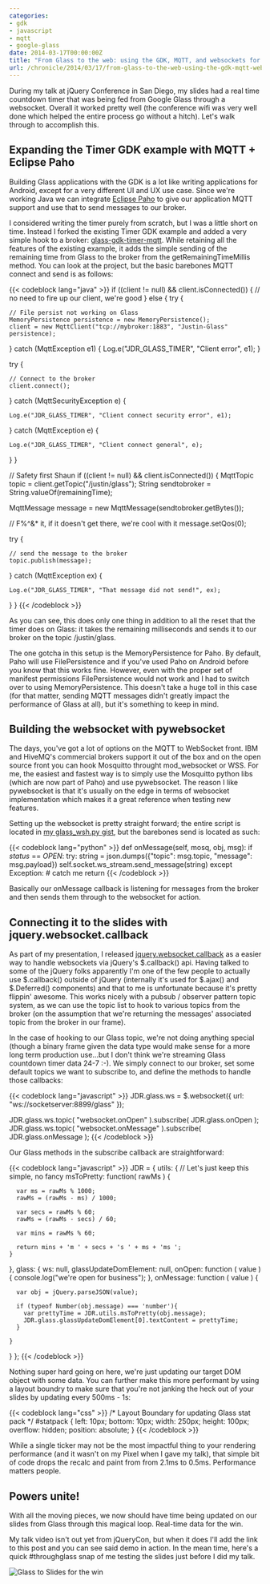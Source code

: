 ```yaml
---
categories:
- gdk
- javascript
- mqtt
- google-glass
date: 2014-03-17T00:00:00Z
title: "From Glass to the web: using the GDK, MQTT, and websockets for real time data"
url: /chronicle/2014/03/17/from-glass-to-the-web-using-the-gdk-mqtt-websockets-for-real-time-data/
---
```


During my talk at jQuery Conference in San Diego, my slides had a real time countdown timer that was being fed from Google Glass through a websocket. Overall it worked pretty well (the conference wifi was very well done which helped the entire process go without a hitch). Let's walk through to accomplish this.

## Expanding the Timer GDK example with MQTT + Eclipse Paho
Building Glass applications with the GDK is a lot like writing applications for Android, except for a very different UI and UX use case. Since we're working Java we can integrate [Eclipse Paho](http://www.eclipse.org/paho/) to give our application MQTT support and use that to send messages to our broker.

I considered writing the timer purely from scratch, but I was a little short on time. Instead I forked the existing Timer GDK example and added a very simple hook to a broker: [glass-gdk-timer-mqtt](https://github.com/justinribeiro/glass-gdk-timer-mqtt). While retaining all the features of the existing example, it adds the simple sending of the remaining time from Glass to the broker from the getRemainingTimeMillis method. You can look at the project, but the basic barebones MQTT connect and send is as follows:

{{< codeblock lang="java" >}}
if ((client != null) && client.isConnected()) {
  // no need to fire up our client, we're good
} else {
  try {
    
    // File persist not working on Glass
    MemoryPersistence persistence = new MemoryPersistence();
    client = new MqttClient("tcp://mybroker:1883", "Justin-Glass" persistence);
  
  } catch (MqttException e1) {
    Log.e("JDR_GLASS_TIMER", "Client error", e1);
  }
  
  try {
    
    // Connect to the broker
    client.connect();
  
  } catch (MqttSecurityException e) {
    
    Log.e("JDR_GLASS_TIMER", "Client connect security error", e1);
    
  } catch (MqttException e) {
  
    Log.e("JDR_GLASS_TIMER", "Client connect general", e);
  
  }
}

// Safety first Shaun
if ((client != null) && client.isConnected()) {
  MqttTopic topic         = client.getTopic("/justin/glass");
  String    sendtobroker  = String.valueOf(remainingTime);
  
  MqttMessage message = new MqttMessage(sendtobroker.getBytes());
  
  // F%^&* it, if it doesn't get there, we're cool with it
  message.setQos(0);
  
  try {
    
    // send the message to the broker
    topic.publish(message);
  
  } catch (MqttException ex) {
  
    Log.e("JDR_GLASS_TIMER", "That message did not send!", ex);
  
  }
}
{{< /codeblock >}}

As you can see, this does only one thing in addition to all the reset that the timer does on Glass: it takes the remaining milliseconds and sends it to our broker on the topic /justin/glass.

The one gotcha in this setup is the MemoryPersistence for Paho. By default, Paho will use FilePersistence and if you've used Paho on Android before you know that this works fine. However, even with the proper set of manifest permissions FilePersistence would not work and I had to switch over to using MemoryPersistence. This doesn't take a huge toll in this case (for that matter, sending MQTT messages didn't greatly impact the performance of Glass at all), but it's something to keep in mind.

## Building the websocket with pywebsocket
The days, you've got a lot of options on the MQTT to WebSocket front. IBM and HiveMQ's commercial brokers support it out of the box and on the open source front you can hook Mosquitto throught mod_websocket or WSS. For me, the easiest and fastest way is to simply use the Mosquitto python libs (which are now part of Paho) and use pywebsocket. The reason I like pywebsocket is that it's usually on the edge in terms of websocket implementation which makes it a great reference when testing new features.

Setting up the websocket is pretty straight forward; the entire script is located in [my glass_wsh.py gist](https://gist.github.com/justinribeiro/9669113), but the barebones send is located as such:

{{< codeblock lang="python" >}}
def onMessage(self, mosq, obj, msg):
  if _status_ == _OPEN_:
    try:
      string = json.dumps({"topic": msg.topic, "message": msg.payload})
      self.socket.ws_stream.send_message(string)
    except Exception:
      # catch me
      return
{{< /codeblock >}}

Basically our onMessage callback is listening for messages from the broker and then sends them through to the websocket for action.

## Connecting it to the slides with jquery.websocket.callback
As part of my presentation, I released [jquery.websocket.callback](https://github.com/justinribeiro/jquery-websocket-callback) as a easier way to handle websockets via jQuery's $.callback() api. Having talked to some of the jQuery folks apparently I'm one of the few people to actually use $.callback() outside of jQuery (internally it's used for $.ajax() and $.Deferred() components) and that to me is unfortunate because it's pretty flippin' awesome. This works nicely with a pubsub / observer pattern topic system, as we can use the topic list to hook to various topics from the broker (on the assumption that we're returning the messages' associated topic from the broker in our frame).

In the case of hooking to our Glass topic, we're not doing anything special (though a binary frame given the data type would make sense for a more long term production use...but I don't think we're streaming Glass countdown timer data 24-7 :-). We simply connect to our broker, set some default topics we want to subscribe to, and define the methods to handle those callbacks:

{{< codeblock lang="javascript" >}}
JDR.glass.ws = $.websocket({
    url: "ws://socketserver:8899/glass"
});

JDR.glass.ws.topic( "websocket.onOpen" ).subscribe( JDR.glass.onOpen );
JDR.glass.ws.topic( "websocket.onMessage" ).subscribe( JDR.glass.onMessage );
{{< /codeblock >}}

Our Glass methods in the subscribe callback are straightforward:

{{< codeblock lang="javascript" >}}
JDR = {
  utils: {
    // Let's just keep this simple, no fancy
    msToPretty: function( rawMs ) {
                  
      var ms = rawMs % 1000;
      rawMs = (rawMs - ms) / 1000;

      var secs = rawMs % 60;
      rawMs = (rawMs - secs) / 60;
      
      var mins = rawMs % 60;

      return mins + 'm ' + secs + 's ' + ms + 'ms ';
    }
  },
  glass: {
    ws: null,
    glassUpdateDomElement: null,
    onOpen: function ( value ) {
      console.log("we're open for business");
    },
    onMessage: function ( value ) {

      var obj = jQuery.parseJSON(value);

      if (typeof Number(obj.message) === 'number'){
        var prettyTime = JDR.utils.msToPretty(obj.message);
        JDR.glass.glassUpdateDomElement[0].textContent = prettyTime;
      }

    }
  }
};
{{< /codeblock >}}

Nothing super hard going on here, we're just updating our target DOM object with some data. You can further make this more performant by using a layout boundry to make sure that you're not janking the heck out of your slides by updating every 500ms - 1s:

{{< codeblock lang="css" >}}
/* Layout Boundary for updating Glass stat pack */
#statpack {
  left: 10px;
  bottom: 10px;
  width: 250px;
  height: 100px;
  overflow: hidden;
  position: absolute;
}
{{< /codeblock >}}

While a single ticker may not be the most impactful thing to your rendering performance (and it wasn't on my Pixel when I gave my talk), that simple bit of code drops the recalc and paint from from 2.1ms to 0.5ms. Performance matters people.

## Powers unite!

With all the moving pieces, we now should have time being updated on our slides from Glass through this magical loop. Real-time data for the win.

My talk video isn't out yet from jQueryCon, but when it does I'll add the link to this post and you can see said demo in action. In the mean time, here's a quick #throughglass snap of me testing the slides just before I did my talk.

<img src="/images/blog/2014/03/20140213_130207_496_x.jpg" alt="Glass to Slides for the win" />